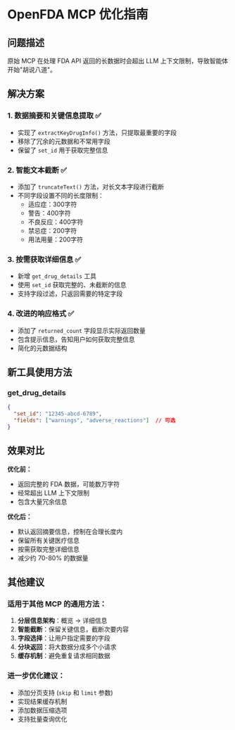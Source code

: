 # OpenFDA MCP 优化指南

## 问题描述
原始 MCP 在处理 FDA API 返回的长数据时会超出 LLM 上下文限制，导致智能体开始"胡说八道"。

## 解决方案

### 1. **数据摘要和关键信息提取** ✅
- 实现了 `extractKeyDrugInfo()` 方法，只提取最重要的字段
- 移除了冗余的元数据和不常用字段
- 保留了 `set_id` 用于获取完整信息

### 2. **智能文本截断** ✅
- 添加了 `truncateText()` 方法，对长文本字段进行截断
- 不同字段设置不同的长度限制：
  - 适应症：300字符
  - 警告：400字符
  - 不良反应：400字符
  - 禁忌症：200字符
  - 用法用量：200字符

### 3. **按需获取详细信息** ✅
- 新增 `get_drug_details` 工具
- 使用 `set_id` 获取完整的、未截断的信息
- 支持字段过滤，只返回需要的特定字段

### 4. **改进的响应格式** ✅
- 添加了 `returned_count` 字段显示实际返回数量
- 包含提示信息，告知用户如何获取完整信息
- 简化的元数据结构

## 新工具使用方法

### get_drug_details
```json
{
  "set_id": "12345-abcd-6789",
  "fields": ["warnings", "adverse_reactions"]  // 可选
}
```

## 效果对比

**优化前：**
- 返回完整的 FDA 数据，可能数万字符
- 经常超出 LLM 上下文限制
- 包含大量冗余信息

**优化后：**
- 默认返回摘要信息，控制在合理长度内
- 保留所有关键医疗信息
- 按需获取完整详细信息
- 减少约 70-80% 的数据量

## 其他建议

### 适用于其他 MCP 的通用方法：
1. **分层信息架构**：概览 → 详细信息
2. **智能截断**：保留关键信息，截断次要内容
3. **字段选择**：让用户指定需要的字段
4. **分块返回**：将大数据分成多个小请求
5. **缓存机制**：避免重复请求相同数据

### 进一步优化建议：
- 添加分页支持 (`skip` 和 `limit` 参数)
- 实现结果缓存机制
- 添加数据压缩选项
- 支持批量查询优化
